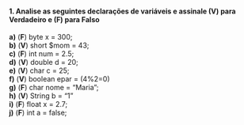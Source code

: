 #### 1. Analise as seguintes declarações de variáveis e assinale (V) para Verdadeiro e (F) para Falso

**a)** (**F**) byte x = 300;  
**b)** (**V**) short $mom = 43;  
**c)** (**F**) int num = 2.5;  
**d)** (**V**) double d = 20;  
**e)** (**V**) char c = 25;  
**f)** (**V**) boolean epar = (4%2=0)  
**g)** (**F**) char nome = “Maria”;  
**h)** (**V**) String b = “1”  
**i)** (**F**) float x = 2.7;  
**j)** (**F**) int a = false;  
